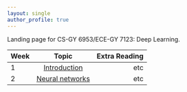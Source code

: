 ```yaml
---
layout: single
author_profile: true
---
```


Landing page for CS-GY 6953/ECE-GY 7123: Deep Learning.

| Week | Topic | Extra Reading |
| :---         |     :---:      |          ---: |
| 1 | [Introduction](/dl-notes/notes/lecture01/)     | etc    |
| 2 | [Neural networks](/dl-notes/notes/lecture02/)      | etc      |

